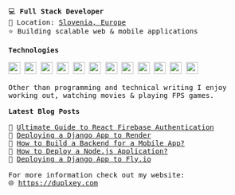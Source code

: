 <pre>
💻 <strong>Full Stack Developer</strong>
📌 Location: <a href="https://www.google.com/maps/place/Slovenia/">Slovenia, Europe</a>
⭐ Building scalable web & mobile applications

<strong>Technologies</strong>

<a href="https://www.python.org/"><img src="https://github.com/duplxey/duplxey/blob/main/assets/technologies/python.png?raw=true" width="24" height="24"></a> <a href="https://www.djangoproject.com/"><img src="https://github.com/duplxey/duplxey/blob/main/assets/technologies/django.png?raw=true" width="24" height="24"></a> <a href="https://www.typescriptlang.org/"><img src="https://github.com/duplxey/duplxey/blob/main/assets/technologies/typescript.png?raw=true" width="24" height="24"></a> <a href="https://reactjs.org/"><img src="https://github.com/duplxey/duplxey/blob/main/assets/technologies/react.png?raw=true" width="24" height="24"></a> <a href="https://redux.js.org/"><img src="https://github.com/duplxey/duplxey/blob/main/assets/technologies/redux.png?raw=true" width="24" height="24"></a> <a href="https://nextjs.org/"><img src="https://github.com/duplxey/duplxey/blob/main/assets/technologies/nextjs.png?raw=true" width="24" height="24"></a> <a href="https://tailwindcss.com/"><img src="https://github.com/duplxey/duplxey/blob/main/assets/technologies/tailwindcss.png?raw=true" width="24" height="24"></a> <a href="https://www.mysql.com/"><img src="https://github.com/duplxey/duplxey/blob/main/assets/technologies/mysql.png?raw=true" width="24" height="24"></a> <a href="https://www.postgresql.org/"><img src="https://github.com/duplxey/duplxey/blob/main/assets/technologies/postgresql.png?raw=true" width="24" height="24"></a> <a href="https://www.mongodb.com/"><img src="https://github.com/duplxey/duplxey/blob/main/assets/technologies/mongodb.png?raw=true" width="24" height="24"></a> <a href="https://www.docker.com/"><img src="https://github.com/duplxey/duplxey/blob/main/assets/technologies/docker.png?raw=true" width="24" height="24"></a> <a href="https://aws.amazon.com/"><img src="https://github.com/duplxey/duplxey/blob/main/assets/technologies/aws.png?raw=true" width="24" height="24"></a>

Other than programming and technical writing I enjoy 
working out, watching movies & playing FPS games.

<strong>Latest Blog Posts</strong>

🔹 <a href="https://blog.back4app.com/react-firebase-authentication/">Ultimate Guide to React Firebase Authentication</a>
🔹 <a href="https://testdriven.io/blog/django-render/">Deploying a Django App to Render</a>
🔹 <a href="https://blog.back4app.com/how-to-build-a-backend-for-a-mobile-app/">How to Build a Backend for a Mobile App?</a>
🔹 <a href="https://blog.back4app.com/how-to-deploy-node-js-application/">How to Deploy a Node.js Application?</a>
🔹 <a href="https://testdriven.io/blog/django-fly/">Deploying a Django App to Fly.io</a>

For more information check out my website:
🌐 <a href="https://duplxey.com">https://duplxey.com</a>
</pre>
